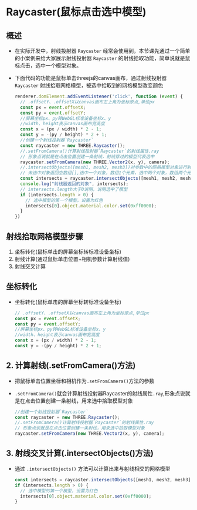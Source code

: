 # Raycaster(鼠标点击选中模型)

## 概述

+ 在实际开发中，射线投射器 `Raycaster` 经常会使用到，本节课先通过一个简单的小案例来给大家展示射线投射器 `Raycaster` 的射线拾取功能，简单说就是鼠标点击，选中一个模型对象。

+ 下面代码的功能是鼠标单击threejs的canvas画布，通过射线投射器 `Raycaster` 射线拾取网格模型，被选中拾取到的网格模型改变颜色

  ```js
  renderer.domElement.addEventListener('click', function (event) {
    // .offsetY、.offsetX以canvas画布左上角为坐标原点,单位px
    const px = event.offsetX;
    const py = event.offsetY;
    //屏幕坐标px、py转WebGL标准设备坐标x、y
    //width、height表示canvas画布宽高度
    const x = (px / width) * 2 - 1;
    const y = -(py / height) * 2 + 1;
    //创建一个射线投射器`Raycaster`
    const raycaster = new THREE.Raycaster();
    //.setFromCamera()计算射线投射器`Raycaster`的射线属性.ray
    // 形象点说就是在点击位置创建一条射线，射线穿过的模型代表选中
    raycaster.setFromCamera(new THREE.Vector2(x, y), camera);
    //.intersectObjects([mesh1, mesh2, mesh3])对参数中的网格模型对象进行射线交叉计算
    // 未选中对象返回空数组[],选中一个对象，数组1个元素，选中两个对象，数组两个元素
    const intersects = raycaster.intersectObjects([mesh1, mesh2, mesh3]);
    console.log("射线器返回的对象", intersects);
    // intersects.length大于0说明，说明选中了模型
    if (intersects.length > 0) {
      // 选中模型的第一个模型，设置为红色
      intersects[0].object.material.color.set(0xff0000);
    }
  })
  ```

## 射线拾取网格模型步骤

1. 坐标转化(鼠标单击的屏幕坐标转标准设备坐标)
2. 射线计算(通过鼠标单击位置+相机参数计算射线值)
3. 射线交叉计算

## 坐标转化

+ 坐标转化(鼠标单击的屏幕坐标转标准设备坐标)

  ```js
  // .offsetY、.offsetX以canvas画布左上角为坐标原点,单位px
  const px = event.offsetX;
  const py = event.offsetY;
  //屏幕坐标px、py转WebGL标准设备坐标x、y
  //width、height表示canvas画布宽高度
  const x = (px / width) * 2 - 1;
  const y = -(py / height) * 2 + 1;
  ```

## 2. 计算射线(.setFromCamera()方法)

+ 把鼠标单击位置坐标和相机作为`.setFromCamera()`方法的参数
+ `.setFromCamera()`就会计算射线投射器Raycaster的射线属性`.ray`,形象点说就是在点击位置创建一条射线，用来选中拾取模型对象

  ```js
  //创建一个射线投射器`Raycaster`
  const raycaster = new THREE.Raycaster();
  //.setFromCamera()计算射线投射器`Raycaster`的射线属性.ray
  // 形象点说就是在点击位置创建一条射线，用来选中拾取模型对象
  raycaster.setFromCamera(new THREE.Vector2(x, y), camera);
  ```

## 3. 射线交叉计算(.intersectObjects()方法)

+ 通过 `.intersectObjects()` 方法可以计算出来与射线相交的网格模型

  ```js
  const intersects = raycaster.intersectObjects([mesh1, mesh2, mesh3]);
  if (intersects.length > 0) {
    // 选中模型的第一个模型，设置为红色
    intersects[0].object.material.color.set(0xff0000);
  }
  ```

